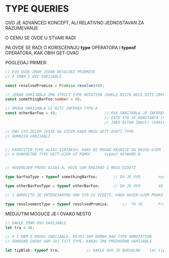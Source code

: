 # TYPE QUERIES

OVO JE ADVANCED KONCEPT, ALI RELATIVNO JEDNOSTAVAN ZA RAZUMEVANJE

O CEMU SE OVDE U STVARI RADI

PA OVDE SE RADI O KORISCENNJU **type** OPERATORA I **typeof** OPERATORA, KAK OBIH GET-OVAO 

POGLEDAJ PRIMER:

```typescript
// EVO OVDE IMAM JEDAN RESOLVED PRIOMISE
// A IMAM I DVE VARIJABLE

const resolvedPromise = Promise.resolve(48);

// JEDAN VARIJABLA IMA STRICT TYPE NOTATION (DAKLE NISTA NECE BITI INFERED)
const somethingBarFoo:number = 48;

// DRUGA VARIJABLA CE BITI INFERED TYPE-A
const otherBarFoo = 48;                     // OVA VARIJABLA JE INFERED TYPE   48
                                            // ZATO STO JE KONSTANTA (OVAJ INFO JE *NEVEZAN ZA TRENUTNU TEMU* ALI
                                            // JAKO BITAN INACE) (DAKLE PODSETI SE DA SU TI VARIJABLE)

// ONO STO ZELIM JESTE DA VIDIM KAKO MOGU GETT-OVATI TYPE
// GORNJIH VARIJABLI


// KAORISTIM TYPE ALIAS SINTAKSU; KAKO BI MOGAO KASNIJE DA REUSE-UJEM TAJ TYPE
// A KONKRETNO TYPE GETT-UJEM UZ POMOC      typeof KEYWORD-A


// HOVERUJEM PREKO ALIAS-A, KOJE SAM KREIRAO I MOGU DIDETI

type barFooType = typeof somethingBarFoo;       // DA JE OVO        number          TYPE

type otherBarFooType = typeof otherBarFoo;      // DA JE OVO        48              TYPE

// I NAROCITO JE INTERESANTNO ONO STO CU VIDETI, KADA HOVER-UJEM PROKO SLEDECEG ALIAS-A

type resolvementType = typeof resolvedPromise;      //  TO JE       Promise<number>     TYPE
```

MEDJUTIM MOGUCE JE I OVAKO NESTO

```typescript
// DAKLE IMAM OVU VARIJABLU
let tra = 48;

// A I MAM I DRUGU VARIJABLU, KOJOJ SAM ODMAH DAO TYPE ANNOTATION
// ODNOSNO ZADAO SAM JOJ ISTI TYPE, KAKAV IMA PREDHODNA VARIJABLA

let tipBlah: typeof tra;            // DAKLE OVO JE BUKVALNO    let tipBlah: number
```
